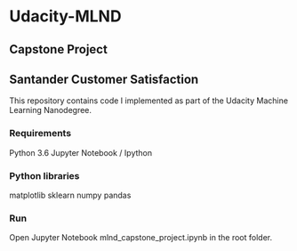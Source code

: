 # Udacity-MLND
## Capstone Project

## Santander Customer Satisfaction



This repository contains code I implemented as part of the Udacity Machine Learning Nanodegree. 

### Requirements
Python 3.6
Jupyter Notebook / Ipython

###  Python libraries
matplotlib
sklearn
numpy
pandas

### Run
Open Jupyter Notebook mlnd_capstone_project.ipynb in the root folder.